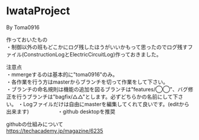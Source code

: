 # IwataProject

By Toma0916

作っておいたもの          
・制御以外の班もどこかにログ残したほうがいいかもって思ったのでログ残すファイル(ConstructionLogとElectricCircuitLog)作っておきました。       
           
注意点  
・mmergeするのは基本的に"toma0916"のみ。     
・各作業を行う方はmasterからブランチを切って作業をして下さい。       
・ブランチの命名規則は機能の追加を図るブランチは"features/◯◯"、バグ修正を行うブランチは"bagfix/△△"とします。必ずどちらかの名前にして下さい。
・Logファイルだけは自由にmasterを編集してくれて良いです。(editから出来ます)        　　　
・github desktopを推奨              
              
githubの仕組みについて          
https://techacademy.jp/magazine/6235  
  
  
  
